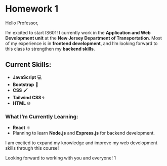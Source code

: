 # Homework 1

Hello Professor,

I’m excited to start IS601! I currently work in the **Application and Web Development unit** at the **New Jersey Department of Transportation**. Most of my experience is in **frontend development**, and I’m looking forward to this class to strengthen my **backend skills**.

## Current Skills:
- **JavaScript** 💻
- **Bootstrap** 🎨
- **CSS** 🖌️
- **Tailwind CSS** 🌀
- **HTML** 🌐

### What I’m Currently Learning:
- **React** ⚛️
- Planning to learn **Node.js** and **Express.js** for backend development.

I am excited to expand my knowledge and improve my web development skills through this course!

Looking forward to working with you and everyone!
1
